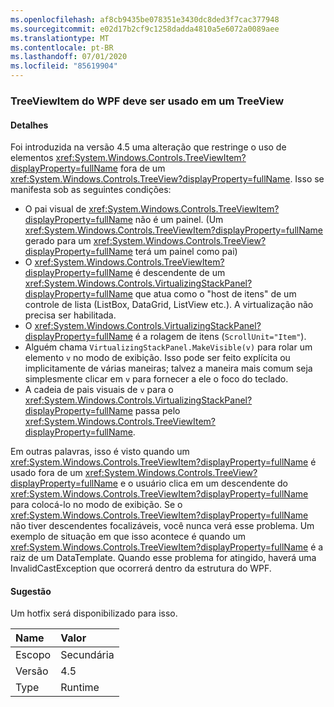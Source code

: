 ```yaml
---
ms.openlocfilehash: af8cb9435be078351e3430dc8ded3f7cac377948
ms.sourcegitcommit: e02d17b2cf9c1258dadda4810a5e6072a0089aee
ms.translationtype: MT
ms.contentlocale: pt-BR
ms.lasthandoff: 07/01/2020
ms.locfileid: "85619904"
---
```

### <a name="wpf-treeviewitem-must-be-used-within-a-treeview"></a>TreeViewItem do WPF deve ser usado em um TreeView

#### <a name="details"></a>Detalhes

Foi introduzida na versão 4.5 uma alteração que restringe o uso de elementos <xref:System.Windows.Controls.TreeViewItem?displayProperty=fullName> fora de um <xref:System.Windows.Controls.TreeView?displayProperty=fullName>. Isso se manifesta sob as seguintes condições:<ul><li>O pai visual de <xref:System.Windows.Controls.TreeViewItem?displayProperty=fullName> não é um painel. (Um <xref:System.Windows.Controls.TreeViewItem?displayProperty=fullName> gerado para um <xref:System.Windows.Controls.TreeView?displayProperty=fullName> terá um painel como pai)</li><li>O <xref:System.Windows.Controls.TreeViewItem?displayProperty=fullName> é descendente de um <xref:System.Windows.Controls.VirtualizingStackPanel?displayProperty=fullName> que atua como o &quot;host de itens&quot; de um controle de lista (ListBox, DataGrid, ListView etc.). A virtualização não precisa ser habilitada.</li><li>O <xref:System.Windows.Controls.VirtualizingStackPanel?displayProperty=fullName> é a rolagem de itens (<code>ScrollUnit=&quot;Item&quot;</code>).</li><li>Alguém chama <code>VirtualizingStackPanel.MakeVisible(v)</code> para rolar um elemento <code>v</code> no modo de exibição. Isso pode ser feito explícita ou implicitamente de várias maneiras; talvez a maneira mais comum seja simplesmente clicar em <code>v</code> para fornecer a ele o foco do teclado.</li><li>A cadeia de pais visuais de <code>v</code> para o <xref:System.Windows.Controls.VirtualizingStackPanel?displayProperty=fullName> passa pelo <xref:System.Windows.Controls.TreeViewItem?displayProperty=fullName>.</li></ul>Em outras palavras, isso é visto quando um <xref:System.Windows.Controls.TreeViewItem?displayProperty=fullName> é usado fora de um <xref:System.Windows.Controls.TreeView?displayProperty=fullName> e o usuário clica em um descendente do <xref:System.Windows.Controls.TreeViewItem?displayProperty=fullName> para colocá-lo no modo de exibição. Se o <xref:System.Windows.Controls.TreeViewItem?displayProperty=fullName> não tiver descendentes focalizáveis, você nunca verá esse problema. Um exemplo de situação em que isso acontece é quando um <xref:System.Windows.Controls.TreeViewItem?displayProperty=fullName> é a raiz de um DataTemplate. Quando esse problema for atingido, haverá uma InvalidCastException que ocorrerá dentro da estrutura do WPF.

#### <a name="suggestion"></a>Sugestão

Um hotfix será disponibilizado para isso.

| Name    | Valor       |
|:--------|:------------|
| Escopo   |Secundária|
|Versão|4.5|
|Type|Runtime|
